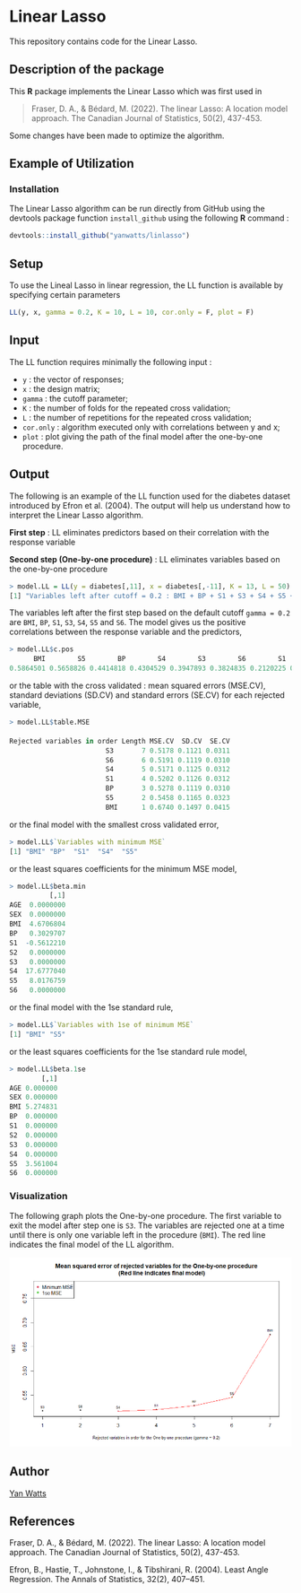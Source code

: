 # Linear Lasso

This repository contains code for the Linear Lasso.

## Description of the package

This **R** package implements the Linear Lasso which was first used in 
> Fraser, D. A., & Bédard, M. (2022). The linear Lasso: A location model approach. The Canadian Journal of Statistics, 50(2), 437-453.

Some changes have been made to optimize the algorithm.

## Example of Utilization

### Installation

The Linear Lasso algorithm can be run directly from GitHub using the devtools package function ```install_github``` using the following **R** command :

```R
devtools::install_github("yanwatts/linlasso")
```

## Setup 

To use the Lineal Lasso in linear regression, the LL function is available by specifying certain parameters
```R
LL(y, x, gamma = 0.2, K = 10, L = 10, cor.only = F, plot = F)
```

## Input 

The LL function requires minimally the following input :

* ```y``` : the vector of responses;
* ```x``` : the design matrix;
* ```gamma``` : the cutoff parameter;
* ```K``` : the number of folds for the repeated cross validation;
* ```L``` : the number of repetitions for the repeated cross validation;
* ```cor.only``` : algorithm executed only with correlations between y and x;
* ```plot``` : plot giving the path of the final model after the one-by-one procedure.

## Output 

The following is an example of the LL function used for the diabetes dataset introduced by Efron et al. (2004). The output will help us understand how to interpret the Linear Lasso algorithm. 

**First step** : LL eliminates predictors based on their correlation with the response variable

**Second step (One-by-one procedure)** : LL eliminates variables based on the one-by-one procedure

```R
> model.LL = LL(y = diabetes[,11], x = diabetes[,-11], K = 13, L = 50)
[1] "Variables left after cutoff = 0.2 : BMI + BP + S1 + S3 + S4 + S5 + S6"
```

The variables left after the first step based on the default cutoff ```gamma = 0.2``` are ```BMI```, ```BP```, ```S1```, ```S3```, ```S4```, ```S5``` and ```S6```. The model gives us the positive correlations between the response variable and the predictors,

```R
> model.LL$c.pos
      BMI        S5        BP        S4        S3        S6        S1       AGE        S2       SEX 
0.5864501 0.5658826 0.4414818 0.4304529 0.3947893 0.3824835 0.2120225 0.1878888 0.1740536 0.0430620 
```

or the table with the cross validated : mean squared errors (MSE.CV), standard deviations (SD.CV) and standard errors (SE.CV) for each rejected variable,

```R
> model.LL$table.MSE
                           
Rejected variables in order Length MSE.CV  SD.CV  SE.CV
                        S3       7 0.5178 0.1121 0.0311
                        S6       6 0.5191 0.1119 0.0310
                        S4       5 0.5171 0.1125 0.0312
                        S1       4 0.5202 0.1126 0.0312
                        BP       3 0.5278 0.1119 0.0310
                        S5       2 0.5458 0.1165 0.0323
                        BMI      1 0.6740 0.1497 0.0415 
```

or the final model with the smallest cross validated error,

```R
> model.LL$`Variables with minimum MSE`
[1] "BMI" "BP"  "S1"  "S4"  "S5" 
```

or the least squares coefficients for the minimum MSE model,

```R
> model.LL$beta.min
          [,1]
AGE  0.0000000
SEX  0.0000000
BMI  4.6706804
BP   0.3029707
S1  -0.5612210
S2   0.0000000
S3   0.0000000
S4  17.6777040
S5   8.0176759
S6   0.0000000
```

or the final model with the 1se standard rule,

```R
> model.LL$`Variables with 1se of minimum MSE`
[1] "BMI" "S5" 
```

or the least squares coefficients for the 1se standard rule model,

```R
> model.LL$beta.1se
        [,1]
AGE 0.000000
SEX 0.000000
BMI 5.274831
BP  0.000000
S1  0.000000
S2  0.000000
S3  0.000000
S4  0.000000
S5  3.561004
S6  0.000000
```

### Visualization

The following graph plots the One-by-one procedure. The first variable to exit the model after step one is ```S3```. The variables are rejected one at a time until there is only one variable left in the procedure (```BMI```).  The red line indicates the final model of the LL algorithm. 

![alt text](diabetes_plot.png)

## Author

[Yan Watts](mailto:yanwatts@hotmail.com?subject=[GitHub]%20Source%20Han%20Sans)

## References
Fraser, D. A., & Bédard, M. (2022). The linear Lasso: A location model approach. The Canadian Journal of Statistics, 50(2), 437-453.

Efron, B., Hastie, T., Johnstone, I., & Tibshirani, R. (2004). Least Angle Regression. The Annals of Statistics, 32(2), 407–451.
